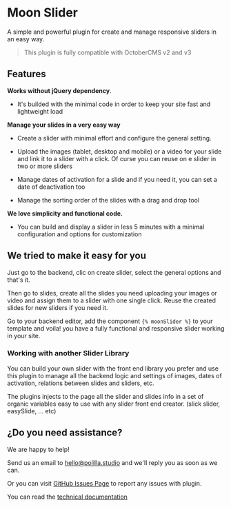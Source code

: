 # Moon Slider

A simple and powerful plugin for create and manage responsive sliders in an easy way.

> This plugin is fully compatible with OctoberCMS v2 and v3

## Features 

**Works without jQuery dependency**.

* It's builded with the minimal code in order to keep your site fast and lightweight load

**Manage your slides in a very easy way**

* Create a slider with minimal effort and configure the general setting.

* Upload the images (tablet, desktop and mobile) or a video for your slide and link it to a slider with a click. Of curse you can reuse on e slider in two or more sliders

- Manage dates of activation for a slide and if you need it, you can set a date of deactivation too

- Manage the sorting order of the slides with a drag and drop tool

**We love simplicity and functional code.**

* You can build and display a slider in less 5 minutes with a minimal configuration and options for customization


## We tried to make it easy for you

Just go to the backend, clic on create slider, select the general options and that's it.

Then go to slides, create all the slides you need uploading your images or video and assign them to a slider with one single click. Reuse the created slides for new sliders if you need it.

Go to your backend editor, add the component ```{% moonSlider %}``` to your template and voila! you have a fully functional and responsive slider working in your site.

### Working with another Slider Library

You can build your own slider with the front end library you prefer and use this plugin to manage all the backend logic and settings of images, dates of activation, relations between slides and sliders, etc.

The plugins injects to the page all the slider and slides info in a set of organic variables easy to use with any slider front end creator. (slick slider, easySlide, ... etc)

## ¿Do you need assistance?
We are happy to help!

Send us an email to [hello@polilla.studio](mailto:hello@polilla.studio) and we'll reply you as soon as we can.

Or you can visit [GitHub Issues Page](https://github.com/Polilla-Studio/moonslider-plugin-pub/issues) to report any issues with plugin.

You can read the [technical documentation](moonslider-plugin-pub/tech-doc.md)
